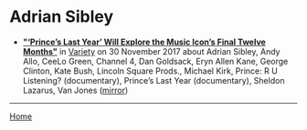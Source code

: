 # Adrian Sibley

 - [**"‘Prince’s Last Year’ Will Explore the Music Icon’s Final Twelve Months"**](https://variety.com/2017/tv/news/princes-last-year-documentary-1202626889/) in [Variety](https://variety.com/) on 30 November 2017 about Adrian Sibley, Andy Allo, CeeLo Green, Channel 4, Dan Goldsack, Eryn Allen Kane, George Clinton, Kate Bush, Lincoln Square Prods., Michael Kirk, Prince: R U Listening? (documentary), Prince’s Last Year (documentary), Sheldon Lazarus, Van Jones ([mirror](https://web.archive.org/web/*/https://variety.com/2017/tv/news/princes-last-year-documentary-1202626889/))

----

[Home](../)
